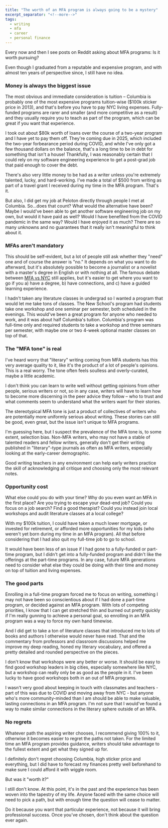 ```yaml
---
title: "The worth of an MFA program is always going to be a mystery"
excerpt_separator: "<!--more-->"
tags:
  - writing
  - mfa
  - career
  - personal finance
---
```


Every now and then I see posts on Reddit asking about MFA programs: Is it worth pursuing?

Even though I graduated from a reputable and expensive program, and with almost ten years of perspective since, I still have no idea.

### Money is always the biggest issue

The most obvious and immediate consideration is tuition – Columbia is probably one of the most expensive programs tuition-wise ($100k sticker price in 2013), and that's before you have to pay NYC living expenses. Fully-funded programs are rarer and smaller (and more competitive as a result) and they usually require you to teach as part of the program, which can be great if you want that experience.

I took out about $80k worth of loans over the course of a two-year program and I have yet to pay them off. They're coming due in 2025, which included the two-year forbearance period during COVID, and while I've only got a few thousand dollars on the balance, that's a long time to be in debt for something that isn't a house! Thankfully, I was reasonably certain that I could rely on my software engineering experience to get a post-grad job that paid enough to cover the debt.

There's also very little money to be had as a writer unless you're extremely talented, lucky, and hard-working. I've made a total of $500 from writing as part of a travel grant I received during my time in the MFA program. That's it.

But also, I did get my job at Peloton directly through people I met at Columbia. So...does that count? What would the alternative have been? Maybe I would've been able to get another software engineering job on my own, but would it have paid as well? Would I have benefited from the COVID pandemic in the same way? Would I have enjoyed it as much? There are so many unknowns and no guarantees that it really isn't meaningful to think about it.

### MFAs aren't mandatory

This should be self-evident, but a lot of people still ask whether they "need" one and of course the answer is "no." It depends on what you want to do afterward, but it's absolutely possible to become a journalist or a novelist with a master's degree in English or with nothing at all. The famous debate between [MFA vs NYC](https://bookshop.org/p/books/mfa-vs-nyc-the-two-cultures-of-american-fiction-chad-harbach/8048128) still applies, but it's easier to get where you want to go if you a) have a degree, b) have connections, and c) have a guided learning experience.

I hadn't taken any literature classes in undergrad so I wanted a program that would let me take tons of classes. The New School's program had students take one workshop and one seminar per semester, both scheduled in the evenings. This would've been a great program for anyone who needed to work, and it was about half Columbia's tuition. Columbia's program was full-time only and required students to take a workshop and three seminars per semester, with maybe one or two 4-week optional master classes on top of that.

### The "MFA tone" is real

I've heard worry that "literary" writing coming from MFA students has this very average quality to it, like it's the product of a lot of people's opinions. This is a real worry. The tone often feels soulless and overly-curated, maybe a little academic.

I don't think you can learn to write well without getting opinions from other people, serious writers or not, so in any case, writers will have to learn how to become more discerning in the peer advice they follow – who to trust and what comments seem to understand what the writers want for their stories.

The stereotypical MFA tone is just a product of collectives of writers who are potentially more uniformly serious about writing. These stories can still be good, even great, but the issue isn't unique to MFA programs.

I'm guessing here, but I suspect the prevalence of the MFA tone is, to some extent, selection bias. Non-MFA writers, who may not have a stable of talented readers and fellow writers, generally don't get their writing published in "literary"-type journals as often as MFA writers, especially looking at the early-career demographic.

Good writing teachers in any environment can help early writers practice the skill of acknowledging all critique and choosing only the most relevant notes.

### Opportunity cost

What else could you do with your time? Why do you even want an MFA in the first place? Are you trying to escape your dead-end job? Could you focus on a job search? Find a good therapist? Could you instead join local workshops and audit literature classes at a local college?

With my $100k tuition, I could have taken a much lower mortgage, or invested for retirement, or afforded more opportunities for my kids (who weren't yet born during my time in an MFA program). All that before considering that I had also quit my full-time job to go to school.

It would have been less of an issue if I had gone to a fully-funded or part-time program, but I didn't get into a fully-funded program and didn't like the offerings at the part-time programs. In any case, future MFA generations need to consider what else they could be doing with their time and money on top of tuition and living expenses.

### The good parts

Enrolling in a full-time program forced me to focus on writing, something I may not have been so conscientious about if I had done a part-time program, or decided against an MFA program. With lots of competing priorities, I know that I can get stretched thin and burned out pretty quickly if I'm really gunning to achieve a personal goal, so enrolling in an MFA program was a way to force my own hand timewise.

And I did get to take a ton of literature classes that introduced me to lots of books and authors I otherwise would never have read. That and the commentary from professors and classroom discussions helped me improve my deep reading, honed my literary vocabulary, and offered a pretty detailed and rounded perspective on the pieces.

I don't know that workshops were any better or worse. It should be easy to find good workshop leaders in big cities, especially somewhere like NYC, but a workshop can really only be as good as the people in it. I've been lucky to have good workshops both in an out of MFA programs.

I wasn't very good about keeping in touch with classmates and teachers - part of this was due to COVID and moving away from NYC - but anyone who's more community-minded than I am should be able to make valuable, lasting connections in an MFA program. I'm not sure that I would've found a way to make similar connections in the literary sphere outside of an MFA.

### No regrets

Whatever path the aspiring writer chooses, I recommend giving 100% to it, otherwise it becomes easier to regret the paths not taken. For the limited time an MFA program provides guidance, writers should take advantage to the fullest extent and get what they signed up for.

I definitely don't regret choosing Columbia, high sticker price and everything, but I did have to forecast my finances pretty well beforehand to make sure I could afford it with wiggle room.

But was it "worth it?"

I still don't know. At this point, it's in the past and the experience has been woven into the tapestry of my life. Anyone faced with the same choice will need to pick a path, but with enough time the question will cease to matter.

Do it because you want that particular experience, not because it will bring professional success. Once you've chosen, don't think about the question ever again.